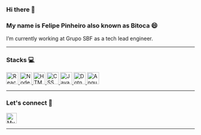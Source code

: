 ### Hi there 👋

<!--
**Bitoca/Bitoca** is a ✨ _special_ ✨ repository because its `README.md` (this file) appears on your GitHub profile.

Here are some ideas to get you started:

- 🔭 I’m currently working on ...
- 🌱 I’m currently learning ...
- 👯 I’m looking to collaborate on ...
- 🤔 I’m looking for help with ...
- 💬 Ask me about ...
- 📫 How to reach me: ...
- 😄 Pronouns: ...
- ⚡ Fun fact: ...
-->

### My name is Felipe Pinheiro also known as Bitoca 😄

I’m currently working at  Grupo SBF as a tech lead engineer.


----

### Stacks :computer:

<a href="https://reactjs.org/">
  <img height="32" src="https://cdn4.iconfinder.com/data/icons/logos-3/600/React.js_logo-512.png" alt="React"/>
</a>
<a href="https://nodejs.org/en/">
  <img height="32" src="https://cdn3.iconfinder.com/data/icons/popular-services-brands/512/node-512.png" alt="Node"/>
</a>
<a href="https://www.w3schools.com/html/">
  <img height="32" src="https://cdn0.iconfinder.com/data/icons/HTML5/512/HTML_Logo.png" alt="HTML"/>
</a>
<a href="https://www.w3schools.com/css/">
  <img height="32" src="https://cdn1.iconfinder.com/data/icons/logotypes/32/badge-css-3-512.png" alt="CSS"/>
</a>
<a href="https://www.javascript.com/">
  <img height="32" src="https://cdn2.iconfinder.com/data/icons/designer-skills/128/code-programming-javascript-software-develop-command-language-512.png" alt="JavaScript"/>
</a>
<a href="https://dotnet.microsoft.com/">
  <img height="32" src="https://cdn3.iconfinder.com/data/icons/flat-colored-borderless-file-formats/256/file_format_22-512.png" alt="Dotnet"/>
</a>
<a href="http://angular.io/">
  <img height="32" src="https://cdn4.iconfinder.com/data/icons/logos-and-brands/512/21_Angular_logo_logos-512.png" alt="Angular"/>
</a>

----

### Let's connect :electric_plug:

<!--
<a href="https://github.com/Bitoca">
  <img height="32" src="https://cdn3.iconfinder.com/data/icons/inficons/512/github.png" alt="GitHub"/>
</a>
-->
<a href="https://br.linkedin.com/in/felipe-pinheiro-0a142b6a?trk=public_profile_browsemap_profile-result-card_result-card_full-click">
  <img alt="My linkedin" width="28" src="https://www.flaticon.com/svg/static/icons/svg/1383/1383262.svg" />
</a> 


----
<!--
## Coding Activity

<br/>

<p align="center">
   <img
      align="center"
      src="https://github-readme-stats.vercel.app/api/top-langs/?username=bitoca&layout=compact&theme=tokyonight"
    />
  <img   
      align="center"
      height="165" 
       src="https://github-readme-stats.vercel.app/api?username=bitoca&show_icons=true&theme=tokyonight"
    />
</p>

----
-->
